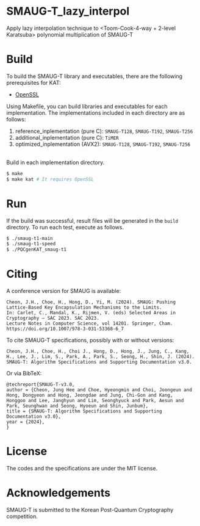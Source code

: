 # SMAUG-T_lazy_interpol
Apply lazy interpolation technique to <Toom-Cook-4-way + 2-level Karatsuba> polynomial multiplication of SMAUG-T


# Build

To build the SMAUG-T library and executables, there are the following prerequisites for KAT:

- [OpenSSL](https://www.openssl.org/)

Using Makefile, you can build libraries and executables for each implementation. 
The implementations included in each directory are as follows:

1. reference_inplementation (pure C): `SMAUG-T128`, `SMAUG-T192`, `SMAUG-T256` 
2. additional_inplementation (pure C): `TiMER`
3. optimized_inplementation (AVX2): `SMAUG-T128`, `SMAUG-T192`, `SMAUG-T256` 


\
Build in each implementation directory.

```bash
$ make 
$ make kat # It requires OpenSSL
```

# Run

If the build was successful, result files will be generated in the `build` directory. To run each test, execute as follows.

```bash
$ ./smaug-t1-main
$ ./smaug-t1-speed
$ ./PQCgenKAT_smaug-t1
```


# Citing

A conference version for SMAUG is available:

    Cheon, J.H., Choe, H., Hong, D., Yi, M. (2024). SMAUG: Pushing Lattice-Based Key Encapsulation Mechanisms to the Limits. 
    In: Carlet, C., Mandal, K., Rijmen, V. (eds) Selected Areas in Cryptography – SAC 2023. SAC 2023. 
    Lecture Notes in Computer Science, vol 14201. Springer, Cham. https://doi.org/10.1007/978-3-031-53368-6_7

To cite SMAUG-T specifications, possibly with or without versions: 

    Cheon, J.H., Choe, H., Choi J., Hong, D., Hong, J., Jung, C., Kang, H., Lee, J., Lim, S., Park, A., Park, S., Seong, H., Shin, J. (2024). 
    SMAUG-T: Algorithm Specifications and Supporting Documentation v3.0.

Or via BibTeX: 

    @techreport{SMAUG-T-v3.0,
    author = {Cheon, Jung Hee and Choe, Hyeongmin and Choi, Joongeun and Hong, Dongyeon and Hong, Jeongdae and Jung, Chi-Gon and Kang, 
    Honggoo and Lee, Janghyun and Lim, Seonghyuck and Park, Aesun and Park, Seunghwan and Seong, Hyoeun and Shin, Junbum},
    title = {SMAUG-T: Algorithm Specifications and Supporting Documentation v3.0},
    year = {2024},
    }

# License

The codes and the specifications are under the MIT license. 

# Acknowledgements

SMAUG-T is submitted to the Korean Post-Quantum Cryptography competition. 
